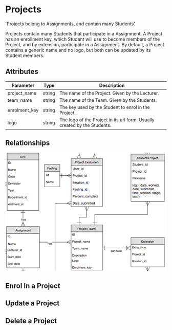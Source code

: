 # Projects

<p class="short-description">'Projects belong to Assignments, and contain many Students'</p>

Projects contain many Students that participate in a Assignment. A Project has an enrollment key,
which Student will use to become members of the Project, and by extension, participate in a
Assignment. By default, a Project contains a generic name and no logo, but both can be updated
by its Student members.

## Attributes

Parameter | Type | Description
--------- | ------- | -----------
project_name | string | The name of the Project. Given by the Lecturer.
team_name | string | The name of the Team. Given by the Students.
enrolment_key | string | The key used by the Student to enrol in the Project.
logo | string | The logo of the Project in its url form. Usually created by the Students.

## Relationships

<img src="images/erd_project.png" alt="Project Relationships">



## Enrol In a Project

## Update a Project

## Delete a Project
